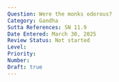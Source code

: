 ```yaml
---
Question: Were the monks odorous?
Category: Gandha
Sutta References: SN 11.9
Date Entered: March 30, 2025
Review Status: Not started
Level: 
Priority: 
Number: 
Draft: true
---
```

